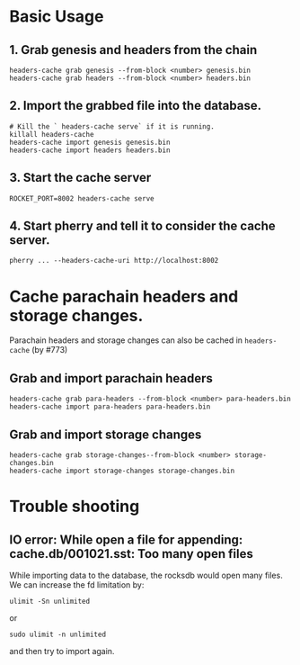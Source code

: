 # Basic Usage
## 1. Grab genesis and headers from the chain
```
headers-cache grab genesis --from-block <number> genesis.bin
headers-cache grab headers --from-block <number> headers.bin
```
## 2. Import the grabbed file into the database.
```
# Kill the ` headers-cache serve` if it is running.
killall headers-cache
headers-cache import genesis genesis.bin
headers-cache import headers headers.bin
```
## 3. Start the cache server
```
ROCKET_PORT=8002 headers-cache serve
```
## 4. Start pherry and tell it to consider the cache server.
```
pherry ... --headers-cache-uri http://localhost:8002
```

# Cache parachain headers and storage changes.
Parachain headers and storage changes can also be cached in `headers-cache` (by #773)
## Grab and import parachain headers
```
headers-cache grab para-headers --from-block <number> para-headers.bin
headers-cache import para-headers para-headers.bin
```
## Grab and import storage changes
```
headers-cache grab storage-changes--from-block <number> storage-changes.bin
headers-cache import storage-changes storage-changes.bin
```

# Trouble shooting
## IO error: While open a file for appending: cache.db/001021.sst: Too many open files
While importing data to the database, the rocksdb would open many files. We can increase the fd limitation by:
```
ulimit -Sn unlimited
```
or
```
sudo ulimit -n unlimited
```
and then try to import again.
